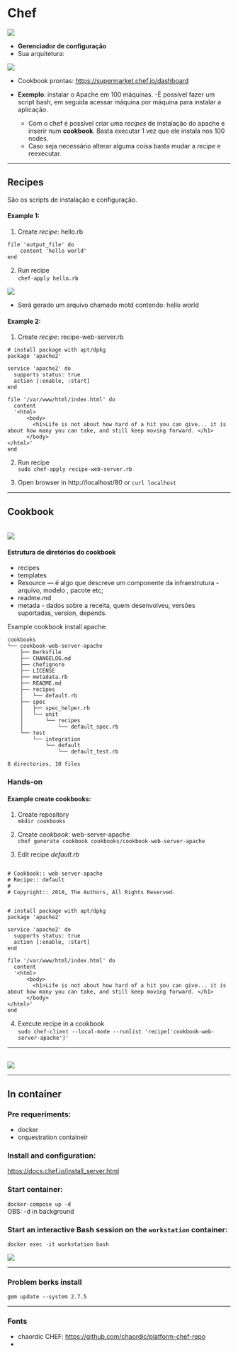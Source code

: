 # Chef

<img src="images/logo.png" />

- **Gerenciador de configuração**
-  Sua arquitetura:
<img src="images/chef_overview.svg" />
<br/>

- Cookbook prontas: https://supermarket.chef.io/dashboard

- **Exemplo**: instalar o Apache em 100 máquinas.
  -É possível fazer um script bash, em seguida acessar máquina por máquina para instalar a aplicação.
    - Com o chef é possível criar uma _recipes_ de instalação do apache e inserir num **cookbook**. Basta executar 1 vez que ele instala nos 100 nodes.
    - Caso seja necessário alterar alguma coisa basta mudar a _recipe_ e reexecutar.

---

## Recipes
São os scripts de instalação e configuração.


#### Example 1:
1. Create _recipe_: hello.rb
```
file 'output_file' do 
	content 'hello world'
end
```

2. Run recipe<br/>
`chef-apply hello.rb`
<img src="images/recipe_hello.png" />

- Será gerado um arquivo chamado motd contendo: hello world

#### Example 2:

1. Create _recipe_: recipe-web-server.rb
```
# install package with apt/dpkg
package 'apache2'

service 'apache2' do
  supports status: true
  action [:enable, :start]
end

file '/var/www/html/index.html' do
  content 
  '<html>
	  <body>
	  	<h1>Life is not about how hard of a hit you can give... it is about how many you can take, and still keep moving forward. </h1>
	  </body>
</html>'
end
```
2. Run recipe<br/>
`sudo chef-apply recipe-web-server.rb`

3. Open browser in http://localhost/80 or `curl localhost`

---

## Cookbook
<br/>
<img src="images/chef-configuration.jpg" />

#### Estrutura de diretórios do cookbook
- recipes
- templates
- Resource — é algo que descreve um componente da infraestrutura - arquivo, modelo , pacote etc;
- readme.md
- metada - dados sobre a receita, quem desenvolveu, versões suportadas, version, depends.

Example cookbook install apache:<br/>
```
cookbooks
└── cookbook-web-server-apache
    ├── Berksfile
    ├── CHANGELOG.md
    ├── chefignore
    ├── LICENSE
    ├── metadata.rb
    ├── README.md
    ├── recipes
    │   └── default.rb
    ├── spec
    │   ├── spec_helper.rb
    │   └── unit
    │       └── recipes
    │           └── default_spec.rb
    └── test
        └── integration
            └── default
                └── default_test.rb

8 directories, 10 files

```

### Hands-on

#### Example create cookbooks:
1. Create repository<br/>
`mkdir cookbooks`

2. Create _cookbook_: web-server-apache<br/>
`chef generate cookbook cookbooks/cookbook-web-server-apache`

3. Edit recipe _default.rb_<br/>
```

# Cookbook:: web-server-apache
# Recipe:: default
#
# Copyright:: 2018, The Authors, All Rights Reserved.


# install package with apt/dpkg
package 'apache2'

service 'apache2' do
  supports status: true
  action [:enable, :start]
end

file '/var/www/html/index.html' do
  content 
  '<html>
	  <body>
	  	<h1>Life is not about how hard of a hit you can give... it is about how many you can take, and still keep moving forward. </h1>
	  </body>
</html>'
end
```
4. Execute recipe in a cookbook<br/>
`sudo chef-client --local-mode --runlist 'recipe['cookbook-web-server-apache']'`

---



<br/>

<img src="images/arq.png" />







---
## In container

### Pre requeriments:
- docker 
- orquestration containeir

### Install and configuration:
https://docs.chef.io/install_server.html


### Start container:
`docker-compose up -d`<br/>
OBS: -d in background

### Start an interactive Bash session on the `workstation` container:
`docker exec -it workstation bash`

<img src="images/docker-compose.png" />

---

### Problem berks install
`gem update --system 2.7.5`


---
### Fonts
- chaordic CHEF: https://github.com/chaordic/platform-chef-repo
- 